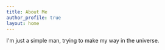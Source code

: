 ```yaml
---
title: About Me
author_profile: true
layout: home
---
```


I'm just a simple man, trying to make my way in the universe.
